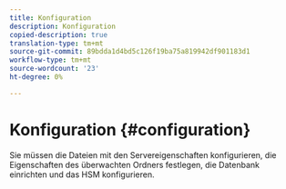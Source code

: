 ```yaml
---
title: Konfiguration
description: Konfiguration
copied-description: true
translation-type: tm+mt
source-git-commit: 89bdda1d4bd5c126f19ba75a819942df901183d1
workflow-type: tm+mt
source-wordcount: '23'
ht-degree: 0%

---
```



# Konfiguration {#configuration}

Sie müssen die Dateien mit den Servereigenschaften konfigurieren, die Eigenschaften des überwachten Ordners festlegen, die Datenbank einrichten und das HSM konfigurieren.
